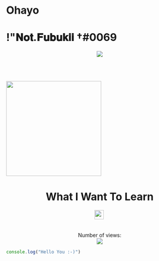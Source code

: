 # Ohayo

# !"𝐍𝐨𝐭.𝐅𝐮𝐛𝐮𝐤𝐢𝐢 †#0069
<p align="center">
  <img src="https://discord.c99.nl/widget/theme-2/276357866217013249.png">
</p><br/><br/><br/>
<a align='center'>
  <img height="256" src="https://github-readme-stats.vercel.app/api/top-langs/?username=GayarraFrost&theme=onedark&custom_title=What%20Language%20I%20Use%20?&title_color=000000&text_color=00C800&border_color=000000&bg_color=DEG,7BF2E9,B65EBA"/>
</a>
<h1 align="center">What I Want To Learn</h1>
<p align="center">
    <code><img height="25" src="https://image.flaticon.com/icons/png/512/154/154878.png"></code>&nbsp;
</p>


<p align="center">
    <br>Number of views: <br>
    <img src="https://profile-counter.glitch.me/GayarraFrost/count.svg" />
</p>


```js
console.log("Hello You :-)")
```
